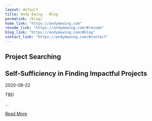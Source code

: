 ```yaml
---
layout: default
title: Andy Ewing - Blog
permalink: /blog/
home_link: "https://andymewing.com"
resume_link: "https://andymewing.com/#resume"
blog_link: "https://andymewing.com/#blog"
contact_link: "https://andymewing.com/#contact"
---
```

<section id="blog" class="container py-5">
    <div class="jumbotron w-100 py-5 mx-auto">
    <h1>Project Searching</h1>
    <h2>Self-Sufficiency in Finding Impactful Projects</h2>
    <span class="badge badge-dark">2020-08-22</span>
    <p class="lead">
        TBD
    </p>
    <p class="text-primary text-center">...</p>
    <a href="{{site.baseurl}}/blog" class="btn btn-primary border-white mt-auto text-center">Read More</a>
    </div>
</section>